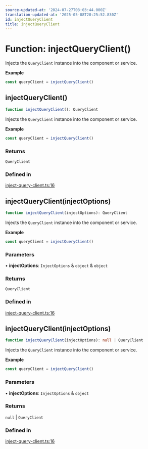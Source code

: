 ```yaml
---
source-updated-at: '2024-07-27T03:03:44.000Z'
translation-updated-at: '2025-05-08T20:25:52.830Z'
id: injectQueryClient
title: injectQueryClient
---
```


# Function: injectQueryClient()

Injects the `QueryClient` instance into the component or service.

**Example**

```ts
const queryClient = injectQueryClient()
```

## injectQueryClient()

```ts
function injectQueryClient(): QueryClient
```

Injects the `QueryClient` instance into the component or service.

**Example**

```ts
const queryClient = injectQueryClient()
```

### Returns

`QueryClient`

### Defined in

[inject-query-client.ts:16](https://github.com/TanStack/query/blob/dac5da5416b82b0be38a8fb34dde1fc6670f0a59/packages/angular-query-experimental/src/inject-query-client.ts#L16)

## injectQueryClient(injectOptions)

```ts
function injectQueryClient(injectOptions): QueryClient
```

Injects the `QueryClient` instance into the component or service.

**Example**

```ts
const queryClient = injectQueryClient()
```

### Parameters

• **injectOptions**: `InjectOptions` & `object` & `object`

### Returns

`QueryClient`

### Defined in

[inject-query-client.ts:16](https://github.com/TanStack/query/blob/dac5da5416b82b0be38a8fb34dde1fc6670f0a59/packages/angular-query-experimental/src/inject-query-client.ts#L16)

## injectQueryClient(injectOptions)

```ts
function injectQueryClient(injectOptions): null | QueryClient
```

Injects the `QueryClient` instance into the component or service.

**Example**

```ts
const queryClient = injectQueryClient()
```

### Parameters

• **injectOptions**: `InjectOptions` & `object`

### Returns

`null` \| `QueryClient`

### Defined in

[inject-query-client.ts:16](https://github.com/TanStack/query/blob/dac5da5416b82b0be38a8fb34dde1fc6670f0a59/packages/angular-query-experimental/src/inject-query-client.ts#L16)
